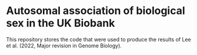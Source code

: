 # Autosomal association of biological sex in the UK Biobank

This repository stores the code that were used to produce the results of Lee et al. (2022, Major revision in Genome Biology).
